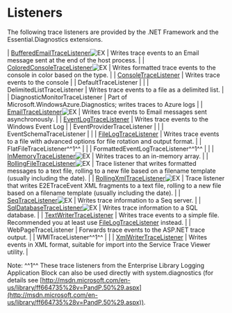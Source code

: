 # Listeners

The following trace listeners are provided by the .NET Framework and the Essential.Diagnostics extensions.

| [BufferedEmailTraceListener](BufferedEmailTraceListener)![EX](Listeners_http://www.codeplex.com/download?ProjectName=essentialdiagnostics&DownloadId=150104) | Writes trace events to an Email message sent at the end of the host process. |
| [ColoredConsoleTraceListener](ColoredConsoleTraceListener)![EX](Listeners_http://www.codeplex.com/download?ProjectName=essentialdiagnostics&DownloadId=150104) | Writes formatted trace events to the console in color based on the type. |
| [ConsoleTraceListener](ConsoleTraceListener) | Writes trace events to the console |
| DefaultTraceListener |  |
| DelimitedListTraceListener | Writes trace events to a file as a delimited list. |
| DiagnosticMonitorTraceListener | Part of Microsoft.WindowsAzure.Diagnostics; writes traces to Azure logs |
| [EmailTraceListener](EmailTraceListener)![EX](Listeners_http://www.codeplex.com/download?ProjectName=essentialdiagnostics&DownloadId=150104) | Writes trace events to Email messages sent asynchronously. |
| [EventLogTraceListener](EventLogTraceListener) | Writes trace events to the Windows Event Log |
| EventProviderTraceListener |  |
| EventSchemaTraceListener |  |
| [FileLogTraceListener](FileLogTraceListener) | Writes trace events to a file with advanced options for file rotation and output format. |
| FlatFileTraceListener^^1^^ | |
| FormattedEventLogTraceListener^^1^^ | |
| [InMemoryTraceListener](InMemoryTraceListener)![EX](Listeners_http://www.codeplex.com/download?ProjectName=essentialdiagnostics&DownloadId=150104) | Writes traces to an in-memory array. |
| [RollingFileTraceListener](RollingFileTraceListener)![EX](Listeners_http://www.codeplex.com/download?ProjectName=essentialdiagnostics&DownloadId=150104) | Trace listener that writes formatted messages to a text file, rolling to a new file based on a filename template (usually including the date). |
| [RollingXmlTraceListener](RollingXmlTraceListener)![EX](Listeners_http://www.codeplex.com/download?ProjectName=essentialdiagnostics&DownloadId=150104) | Trace listener that writes E2ETraceEvent XML fragments to a text file, rolling to a new file based on a filename template (usually including the date). |
| [SeqTraceListener](SeqTraceListener)![EX](Listeners_http://www.codeplex.com/download?ProjectName=essentialdiagnostics&DownloadId=150104) | Writes trace information to a Seq server. |
| [SqlDatabaseTraceListener](SqlDatabaseTraceListener)![EX](Listeners_http://www.codeplex.com/download?ProjectName=essentialdiagnostics&DownloadId=150104) | Writes trace information to a SQL database. |
| [TextWriterTraceListener](TextWriterTraceListener) | Writes trace events to a simple file. Recommended you at least use [FileLogTraceListener](FileLogTraceListener) instead. |
| WebPageTraceListener | Forwards trace events to the ASP.NET trace output. |
| WMITraceListener^^1^^ | |
| [XmlWriterTraceListener](XmlWriterTraceListener) | Writes events in XML format, suitable for import into the Service Trace Viewer utility. |

Note: ^^1^^ These trace listeners from the Enterprise Library Logging Application Block can also be used directly with system.diagnostics (for details see [http://msdn.microsoft.com/en-us/library/ff664735%28v=PandP.50%29.aspx](http://msdn.microsoft.com/en-us/library/ff664735%28v=PandP.50%29.aspx)).
